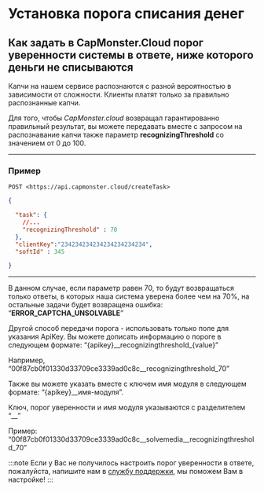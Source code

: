 ﻿---
sidebar_position: 6
---

# Установка порога списания денег

## Как задать в CapMonster.Cloud порог уверенности системы в ответе, ниже которого деньги не списываются

Капчи на нашем сервисе распознаются с разной вероятностью в зависимости от сложности. Клиенты платят только за правильно распознанные капчи.

Для того, чтобы *CapMonster.cloud* возвращал гарантированно правильный результат, вы можете передавать вместе с запросом на распознавание капчи также параметр **recognizingThreshold** со значением от 0 до 100.

---

### Пример

`POST <https://api.capmonster.cloud/createTask>`

```json
{

  "task": { 
    //...
    "recognizingThreshold" : 70
  },
  "clientKey":"234234234234234234234234",
  "softId" : 345

}
```
---
В данном случае, если параметр равен 70, то будут возвращаться только ответы, в которых наша система уверена более чем на 70%, на остальные задачи будет возвращена ошибка: “**ERROR_CAPTCHA_UNSOLVABLE**”

Другой способ передачи порога - использовать только поле для указания ApiKey. Вы можете дописать информацию о пороге в следующем формате: “{apikey}\_\_recognizingthreshold\_{value}”

Например, “00f87cb0f01330d33709ce3339ad0c8c\_\_recognizingthreshold\_70”

Также вы можете указать вместе с ключем имя модуля в следующем формате: “{apikey}\_\_имя-модуля”.

Ключ, порог уверенности и имя модуля указываются с разделителем “\_\_”

Пример: “00f87cb0f01330d33709ce3339ad0c8c\_\_solvemedia\_\_recognizingthreshold\_70”

:::note
Если у Вас не получилось настроить порог уверенности в ответе, пожалуйста, напишите нам в [службу поддержки](https://helpdesk.zennolab.com/conversation/new), мы поможем Вам в настройке!
:::


